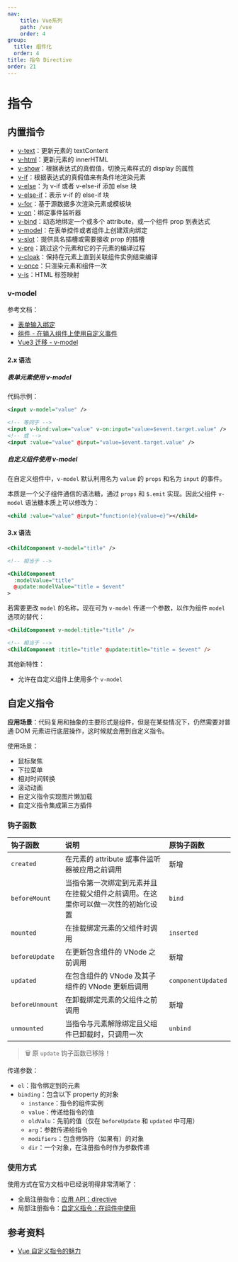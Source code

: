 ```yaml
---
nav:
    title: Vue系列
    path: /vue
    order: 4
group:
  title: 组件化
  order: 4
title: 指令 Directive
order: 21
---
```


# 指令

## 内置指令

- [v-text](https://vue3js.cn/docs/zh/api/directives.html#v-text)：更新元素的 textContent
- [v-html](https://vue3js.cn/docs/zh/api/directives.html#v-html)：更新元素的 innerHTML
- [v-show](https://vue3js.cn/docs/zh/api/directives.html#v-show)：根据表达式的真假值，切换元素样式的 display 的属性
- [v-if](https://vue3js.cn/docs/zh/api/directives.html#v-if)：根据表达式的真假值来有条件地渲染元素
- [v-else](https://vue3js.cn/docs/zh/api/directives.html#v-else)：为 v-if 或者 v-else-if 添加 else 块
- [v-else-if](https://vue3js.cn/docs/zh/api/directives.html#v-else-if)：表示 v-if 的 else-if 块
- [v-for](https://vue3js.cn/docs/zh/api/directives.html#v-for)：基于源数据多次渲染元素或模板块
- [v-on](https://vue3js.cn/docs/zh/api/directives.html#v-on)：绑定事件监听器
- [v-bind](https://vue3js.cn/docs/zh/api/directives.html#v-bind)：动态地绑定一个或多个 attribute，或一个组件 prop 到表达式
- [v-model](https://vue3js.cn/docs/zh/api/directives.html#v-model)：在表单控件或者组件上创建双向绑定
- [v-slot](https://vue3js.cn/docs/zh/api/directives.html#v-slot)：提供具名插槽或需要接收 prop 的插槽
- [v-pre](https://vue3js.cn/docs/zh/api/directives.html#v-pre)：跳过这个元素和它的子元素的编译过程
- [v-cloak](https://vue3js.cn/docs/zh/api/directives.html#v-cloak)：保持在元素上直到关联组件实例结束编译
- [v-once](https://vue3js.cn/docs/zh/api/directives.html#v-once)：只渲染元素和组件一次
- [v-is](https://vue3js.cn/docs/zh/api/directives.html#v-is)：HTML 标签映射

### v-model

参考文档：

- [表单输入绑定](https://v3.cn.vuejs.org/guide/forms.html)
- [组件 - 在输入组件上使用自定义事件](https://v3.cn.vuejs.org/guide/component-custom-events.html#v-model-%E5%8F%82%E6%95%B0)
- [Vue3 迁移 - v-model](https://v3.cn.vuejs.org/guide/migration/v-model.html)

#### 2.x 语法

##### 表单元素使用 v-model

代码示例：

```xml
<input v-model="value" />

<!-- 等同于 -->
<input v-bind:value="value" v-on:input="value=$event.target.value" />
<!-- 或 -->
<input :value="value" @input="value=$event.target.value" />
```

##### 自定义组件使用 v-model

在自定义组件中，`v-model` 默认利用名为 `value` 的 `props` 和名为 `input` 的事件。

本质是一个父子组件通信的语法糖，通过 `props` 和 `$.emit` 实现。因此父组件 `v-model` 语法糖本质上可以修改为：

```xml
<child :value="value" @input="function(e){value=e}"></child>
```

#### 3.x 语法

```xml
<ChildComponent v-model="title" />

<!-- 相当于 -->

<ChildComponent
  :modelValue="title"
  @update:modelValue="title = $event"
>
```

若需要更改 `model` 的名称，现在可为 `v-model` 传递一个参数，以作为组件 `model` 选项的替代：

```html
<ChildComponent v-model:title="title" />

<!-- 相当于 -->
<ChildComponent :title="title" @update:title="title = $event" />
```

其他新特性：

- 允许在自定义组件上使用多个 `v-model`

## 自定义指令

**应用场景**：代码复用和抽象的主要形式是组件，但是在某些情况下，仍然需要对普通 DOM 元素进行底层操作，这时候就会用到自定义指令。

使用场景：

- 鼠标聚焦
- 下拉菜单
- 相对时间转换
- 滚动动画
- 自定义指令实现图片懒加载
- 自定义指令集成第三方插件

### 钩子函数

| 钩子函数        | 说明                                                                             | 原钩子函数         |
| :-------------- | :------------------------------------------------------------------------------- | :----------------- |
| `created`       | 在元素的 attribute 或事件监听器被应用之前调用                                    | 新增               |
| `beforeMount`   | 当指令第一次绑定到元素并且在挂载父组件之前调用。在这里你可以做一次性的初始化设置 | `bind`             |
| `mounted`       | 在挂载绑定元素的父组件时调用                                                     | `inserted`         |
| `beforeUpdate`  | 在更新包含组件的 VNode 之前调用                                                  | 新增               |
| `updated`       | 在包含组件的 VNode 及其子组件的 VNode 更新后调用                                 | `componentUpdated` |
| `beforeUnmount` | 在卸载绑定元素的父组件之前调用                                                   | 新增               |
| `unmounted`     | 当指令与元素解除绑定且父组件已卸载时，只调用一次                                 | `unbind`           |

> 🗑 原 `update` 钩子函数已移除！

传递参数：

- `el`：指令绑定到的元素
- `binding`：包含以下 property 的对象
  - `instance`：指令的组件实例
  - `value`：传递给指令的值
  - `oldValu`：先前的值（仅在 `beforeUpdate` 和 `updated` 中可用）
  - `arg`：参数传递给指令
  - `modifiers`：包含修饰符（如果有）的对象
  - `dir`：一个对象，在注册指令时作为参数传递

### 使用方式

使用方式在官方文档中已经说明得非常清晰了：

- 全局注册指令：[应用 API：directive](https://vue3js.cn/docs/zh/api/application-api.html#directive)
- 局部注册指令：[自定义指令：在组件中使用](https://vue3js.cn/docs/zh/guide/custom-directive.html#%E5%9C%A8%E7%BB%84%E4%BB%B6%E4%B8%AD%E4%BD%BF%E7%94%A8)

## 参考资料

- [Vue 自定义指令的魅力](https://juejin.im/post/59ffbcc151882554b836ee21)
